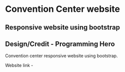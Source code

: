 # Convention Center website

## Responsive website using bootstrap

## Design/Credit - Programming Hero

Convention center responsive website using bootstrap.

Website link -
